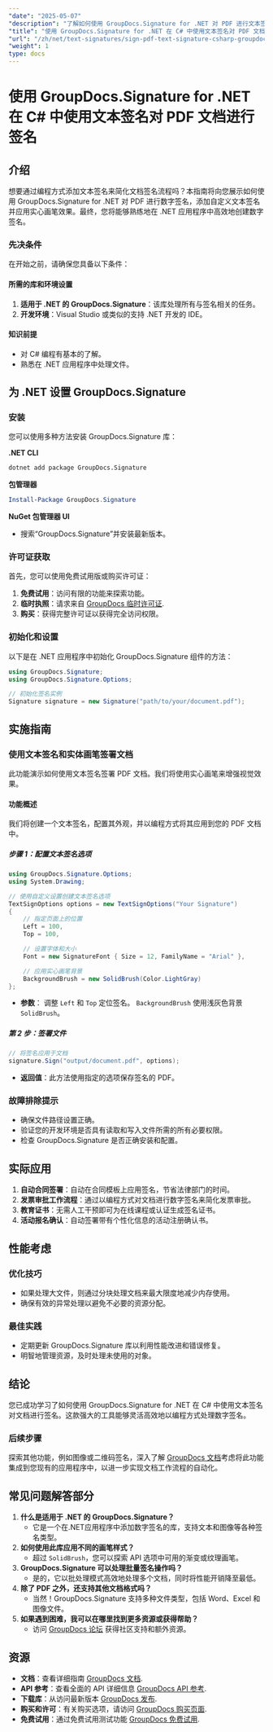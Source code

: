 ```yaml
---
"date": "2025-05-07"
"description": "了解如何使用 GroupDocs.Signature for .NET 对 PDF 进行文本签名。高效自动化您的文档签名流程。"
"title": "使用 GroupDocs.Signature for .NET 在 C# 中使用文本签名对 PDF 文档进行签名"
"url": "/zh/net/text-signatures/sign-pdf-text-signature-csharp-groupdocs/"
"weight": 1
type: docs
---
```

# 使用 GroupDocs.Signature for .NET 在 C# 中使用文本签名对 PDF 文档进行签名

## 介绍

想要通过编程方式添加文本签名来简化文档签名流程吗？本指南将向您展示如何使用 GroupDocs.Signature for .NET 对 PDF 进行数字签名，添加自定义文本签名并应用实心画笔效果。最终，您将能够熟练地在 .NET 应用程序中高效地创建数字签名。

### 先决条件
在开始之前，请确保您具备以下条件：

#### 所需的库和环境设置
1. **适用于 .NET 的 GroupDocs.Signature**：该库处理所有与签名相关的任务。
2. **开发环境**：Visual Studio 或类似的支持 .NET 开发的 IDE。

#### 知识前提
- 对 C# 编程有基本的了解。
- 熟悉在 .NET 应用程序中处理文件。

## 为 .NET 设置 GroupDocs.Signature

### 安装
您可以使用多种方法安装 GroupDocs.Signature 库：

**.NET CLI**
```bash
dotnet add package GroupDocs.Signature
```

**包管理器**
```powershell
Install-Package GroupDocs.Signature
```

**NuGet 包管理器 UI**
- 搜索“GroupDocs.Signature”并安装最新版本。

### 许可证获取
首先，您可以使用免费试用版或购买许可证：
1. **免费试用**：访问有限的功能来探索功能。
2. **临时执照**：请求来自 [GroupDocs 临时许可证](https://purchase。groupdocs.com/temporary-license/).
3. **购买**：获得完整许可证以获得完全访问权限。

### 初始化和设置
以下是在 .NET 应用程序中初始化 GroupDocs.Signature 组件的方法：

```csharp
using GroupDocs.Signature;
using GroupDocs.Signature.Options;

// 初始化签名实例
Signature signature = new Signature("path/to/your/document.pdf");
```

## 实施指南

### 使用文本签名和实体画笔签署文档
此功能演示如何使用文本签名签署 PDF 文档。我们将使用实心画笔来增强视觉效果。

#### 功能概述
我们将创建一个文本签名，配置其外观，并以编程方式将其应用到您的 PDF 文档中。

##### 步骤 1：配置文本签名选项
```csharp
using GroupDocs.Signature.Options;
using System.Drawing;

// 使用自定义设置创建文本签名选项
TextSignOptions options = new TextSignOptions("Your Signature")
{
    // 指定页面上的位置
    Left = 100,
    Top = 100,

    // 设置字体和大小
    Font = new SignatureFont { Size = 12, FamilyName = "Arial" },

    // 应用实心画笔背景
    BackgroundBrush = new SolidBrush(Color.LightGray)
};
```
- **参数**： 调整 `Left` 和 `Top` 定位签名。 `BackgroundBrush` 使用浅灰色背景 `SolidBrush`。

##### 第 2 步：签署文件
```csharp
// 将签名应用于文档
signature.Sign("output/document.pdf", options);
```
- **返回值**：此方法使用指定的选项保存签名的 PDF。

### 故障排除提示
- 确保文件路径设置正确。
- 验证您的开发环境是否具有读取和写入文件所需的所有必要权限。
- 检查 GroupDocs.Signature 是否正确安装和配置。

## 实际应用
1. **自动合同签署**：自动在合同模板上应用签名，节省法律部门的时间。
2. **发票审批工作流程**：通过以编程方式对文档进行数字签名来简化发票审批。
3. **教育证书**：无需人工干预即可为在线课程或认证生成签名证书。
4. **活动报名确认**：自动签署带有个性化信息的活动注册确认书。

## 性能考虑
### 优化技巧
- 如果处理大文件，则通过分块处理文档来最大限度地减少内存使用。
- 确保有效的异常处理以避免不必要的资源分配。

### 最佳实践
- 定期更新 GroupDocs.Signature 库以利用性能改进和错误修复。
- 明智地管理资源，及时处理未使用的对象。

## 结论
您已成功学习了如何使用 GroupDocs.Signature for .NET 在 C# 中使用文本签名对文档进行签名。这款强大的工具能够灵活高效地以编程方式处理数字签名。

### 后续步骤
探索其他功能，例如图像或二维码签名，深入了解 [GroupDocs 文档](https://docs.groupdocs.com/signature/net/)考虑将此功能集成到您现有的应用程序中，以进一步实现文档工作流程的自动化。

## 常见问题解答部分
1. **什么是适用于 .NET 的 GroupDocs.Signature？**
   - 它是一个在.NET应用程序中添加数字签名的库，支持文本和图像等各种签名类型。
2. **如何使用此库应用不同的画笔样式？**
   - 超过 `SolidBrush`，您可以探索 API 选项中可用的渐变或纹理画笔。
3. **GroupDocs.Signature 可以处理批量签名操作吗？**
   - 是的，它以批处理模式高效地处理多个文档，同时将性能开销降至最低。
4. **除了 PDF 之外，还支持其他文档格式吗？**
   - 当然！GroupDocs.Signature 支持多种文件类型，包括 Word、Excel 和图像文件。
5. **如果遇到困难，我可以在哪里找到更多资源或获得帮助？**
   - 访问 [GroupDocs 论坛](https://forum.groupdocs.com/c/signature/) 获得社区支持和额外资源。

## 资源
- **文档**：查看详细指南 [GroupDocs 文档](https://docs。groupdocs.com/signature/net/).
- **API 参考**：查看全面的 API 详细信息 [GroupDocs API 参考](https://reference。groupdocs.com/signature/net/).
- **下载库**：从访问最新版本 [GroupDocs 发布](https://releases。groupdocs.com/signature/net/).
- **购买和许可**：有关购买选项，请访问 [GroupDocs 购买页面](https://purchase。groupdocs.com/buy).
- **免费试用**：通过免费试用测试功能 [GroupDocs 免费试用](https://releases。groupdocs.com/signature/net/).